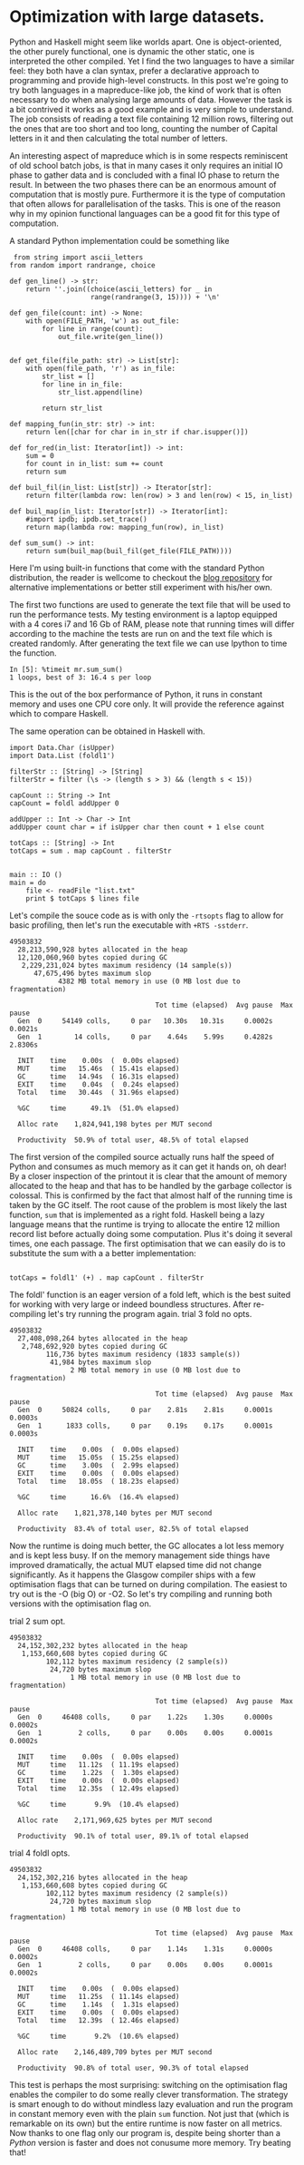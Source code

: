 # Optimization with large datasets.

Python and Haskell might seem like worlds apart. One is object-oriented, the other purely functional, one is dynamic the other static, one is interpreted the other compiled. Yet I find the two languages to have a similar feel: they both have a clan syntax, prefer a declarative approach to programming and provide high-level constructs.
In this post we're going to try both languages in a mapreduce-like job, the kind of work that is often necessary to do when analysing large amounts of data. However the task is a bit contrived it works as a good example and is very simple to understand. The job consists of reading a text file containing 12 million rows, filtering out the ones that are too short and too long, counting the number of Capital letters in it and then calculating the total number of letters.

An interesting aspect of mapreduce which is in some respects reminiscent of old school batch jobs, is that in many cases it only requires an initial IO phase to gather data and is concluded with a final IO phase to return the result. In between the two phases there can be an enormous amount of computation that is mostly pure. Furthermore it is the type of computation that often allows for parallelisation of the tasks. This is one of the reason why in my opinion functional languages can be a good fit for this type of computation.

A standard Python implementation could be something like
<pre><code class="python"> from string import ascii_letters
from random import randrange, choice

def gen_line() -> str:
    return ''.join((choice(ascii_letters) for _ in
                    range(randrange(3, 15)))) + '\n'

def gen_file(count: int) -> None:
    with open(FILE_PATH, 'w') as out_file:
        for line in range(count):
            out_file.write(gen_line())


def get_file(file_path: str) -> List[str]:
    with open(file_path, 'r') as in_file:
        str_list = []
        for line in in_file:
            str_list.append(line)

        return str_list

def mapping_fun(in_str: str) -> int:
    return len([char for char in in_str if char.isupper()])

def for_red(in_list: Iterator[int]) -> int:
    sum = 0
    for count in in_list: sum += count
    return sum

def buil_fil(in_list: List[str]) -> Iterator[str]:
    return filter(lambda row: len(row) > 3 and len(row) < 15, in_list)

def buil_map(in_list: Iterator[str]) -> Iterator[int]:
    #import ipdb; ipdb.set_trace()
    return map(lambda row: mapping_fun(row), in_list)

def sum_sum() -> int:
    return sum(buil_map(buil_fil(get_file(FILE_PATH))))
</code></pre>

Here I'm using built-in functions that come with the standard Python distribution, the reader is wellcome to checkout the [blog repository](https://github.com/simone-trubian/blog-posts) for alternative implementations or better still experiment with his/her own.

The first two functions are used to generate the text file that will be used to run the performance tests. My testing environment is a laptop equipped with a 4 cores i7 and 16 Gb of RAM, please note that running times will differ according to the machine the tests are run on and the text file which is created randomly. After generating the text file we can use Ipython to time the function.
<pre><code class="python">In [5]: %timeit mr.sum_sum()
1 loops, best of 3: 16.4 s per loop
</code></pre>

This is the out of the box performance of Python, it runs in constant memory and uses one CPU core only. It will provide the reference against which to compare Haskell.

The same operation can be obtained in Haskell with.
<pre><code class="haskell">import Data.Char (isUpper)
import Data.List (foldl1')

filterStr :: [String] -> [String]
filterStr = filter (\s -> (length s > 3) && (length s < 15))

capCount :: String -> Int
capCount = foldl addUpper 0

addUpper :: Int -> Char -> Int
addUpper count char = if isUpper char then count + 1 else count

totCaps :: [String] -> Int
totCaps = sum . map capCount . filterStr


main :: IO ()
main = do
    file <- readFile "list.txt"
    print $ totCaps $ lines file
</code></pre>

Let's compile the souce code as is with only the `-rtsopts` flag to allow for basic profiling, then let's run the executable with `+RTS -sstderr`.

<pre><code>49503832
  28,213,590,928 bytes allocated in the heap
  12,120,060,960 bytes copied during GC
   2,229,231,024 bytes maximum residency (14 sample(s))
      47,675,496 bytes maximum slop
            4382 MB total memory in use (0 MB lost due to fragmentation)

                                    Tot time (elapsed)  Avg pause  Max pause
  Gen  0     54149 colls,     0 par   10.30s   10.31s     0.0002s    0.0021s
  Gen  1        14 colls,     0 par    4.64s    5.99s     0.4282s    2.8306s

  INIT    time    0.00s  (  0.00s elapsed)
  MUT     time   15.46s  ( 15.41s elapsed)
  GC      time   14.94s  ( 16.31s elapsed)
  EXIT    time    0.04s  (  0.24s elapsed)
  Total   time   30.44s  ( 31.96s elapsed)

  %GC     time      49.1%  (51.0% elapsed)

  Alloc rate    1,824,941,198 bytes per MUT second

  Productivity  50.9% of total user, 48.5% of total elapsed
</code></pre>
The first version of the compiled source actually runs half the speed of Python and consumes as much memory as it can get it hands on, oh dear! By a closer inspection of the printout it is clear that the amount of memory allocated to the heap and that has to be handled by the garbage collector is colossal. This is confirmed by the fact that almost half of the running time is taken by the GC itself. The root cause of the problem is most likely the last function, `sum` that is implemented as a right fold. Haskell being a lazy language means that the runtime is trying to allocate the entire 12 million record list before actually doing some computation. Plus it's doing it several times, one each passage. The first optimisation that we can easily do is to substitute the sum with a a better implementation:
<pre><code class="haskell">
totCaps = foldl1' (+) . map capCount . filterStr
</code></pre>
The foldl' function is an eager version of a fold left, which is the best suited for working with very large or indeed boundless structures. After re-compiling let's try running the program again.  trial 3 fold no opts.
<pre><code>49503832
  27,408,098,264 bytes allocated in the heap
   2,748,692,920 bytes copied during GC
         116,736 bytes maximum residency (1833 sample(s))
          41,984 bytes maximum slop
               2 MB total memory in use (0 MB lost due to fragmentation)

                                    Tot time (elapsed)  Avg pause  Max pause
  Gen  0     50824 colls,     0 par    2.81s    2.81s     0.0001s    0.0003s
  Gen  1      1833 colls,     0 par    0.19s    0.17s     0.0001s    0.0003s

  INIT    time    0.00s  (  0.00s elapsed)
  MUT     time   15.05s  ( 15.25s elapsed)
  GC      time    3.00s  (  2.99s elapsed)
  EXIT    time    0.00s  (  0.00s elapsed)
  Total   time   18.05s  ( 18.23s elapsed)

  %GC     time      16.6%  (16.4% elapsed)

  Alloc rate    1,821,378,140 bytes per MUT second

  Productivity  83.4% of total user, 82.5% of total elapsed
</code></pre>

Now the runtime is doing much better, the GC allocates a lot less memory and is kept less busy. If on the memory management side things have improved dramatically, the actual MUT elapsed time did not change significantly. As it happens the Glasgow compiler ships with a few optimisation flags that can be turned on during compilation. The easiest to try out is the -O (big O) or -O2. So let's try compiling and running both versions with the optimisation flag on.


trial 2 sum opt.
<pre><code>49503832
  24,152,302,232 bytes allocated in the heap
   1,153,660,608 bytes copied during GC
         102,112 bytes maximum residency (2 sample(s))
          24,720 bytes maximum slop
               1 MB total memory in use (0 MB lost due to fragmentation)

                                    Tot time (elapsed)  Avg pause  Max pause
  Gen  0     46408 colls,     0 par    1.22s    1.30s     0.0000s    0.0002s
  Gen  1         2 colls,     0 par    0.00s    0.00s     0.0001s    0.0002s

  INIT    time    0.00s  (  0.00s elapsed)
  MUT     time   11.12s  ( 11.19s elapsed)
  GC      time    1.22s  (  1.30s elapsed)
  EXIT    time    0.00s  (  0.00s elapsed)
  Total   time   12.35s  ( 12.49s elapsed)

  %GC     time       9.9%  (10.4% elapsed)

  Alloc rate    2,171,969,625 bytes per MUT second

  Productivity  90.1% of total user, 89.1% of total elapsed
</code></pre>

trial 4 foldl opts.
<pre><code>49503832
  24,152,302,216 bytes allocated in the heap
   1,153,660,608 bytes copied during GC
         102,112 bytes maximum residency (2 sample(s))
          24,720 bytes maximum slop
               1 MB total memory in use (0 MB lost due to fragmentation)

                                    Tot time (elapsed)  Avg pause  Max pause
  Gen  0     46408 colls,     0 par    1.14s    1.31s     0.0000s    0.0002s
  Gen  1         2 colls,     0 par    0.00s    0.00s     0.0001s    0.0002s

  INIT    time    0.00s  (  0.00s elapsed)
  MUT     time   11.25s  ( 11.14s elapsed)
  GC      time    1.14s  (  1.31s elapsed)
  EXIT    time    0.00s  (  0.00s elapsed)
  Total   time   12.39s  ( 12.46s elapsed)

  %GC     time       9.2%  (10.6% elapsed)

  Alloc rate    2,146,489,709 bytes per MUT second

  Productivity  90.8% of total user, 90.3% of total elapsed
</code></pre>

This test is perhaps the most surprising: switching on the optimisation flag enables the compiler to do some really clever transformation. The strategy is smart enough to do without mindless lazy evaluation and run the program in constant memory even with the plain `sum` function. Not just that (which is remarkable on its own) but the entire runtime is now faster on all metrics. Now thanks to one flag only our program is, despite being shorter than a *Python* version is faster and does not conusume more memory. Try beating that!
